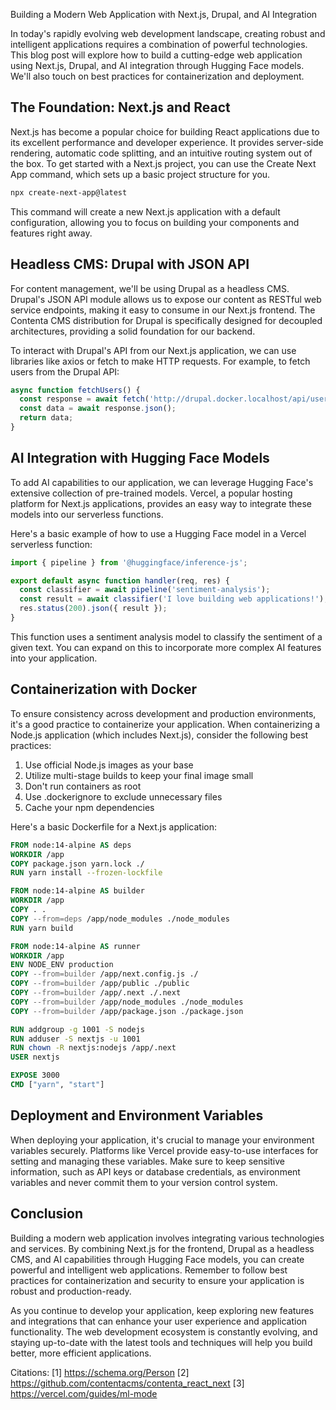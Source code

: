 Building a Modern Web Application with Next.js, Drupal, and AI Integration

In today's rapidly evolving web development landscape, creating robust and intelligent applications requires a combination of powerful technologies. This blog post will explore how to build a cutting-edge web application using Next.js, Drupal, and AI integration through Hugging Face models. We'll also touch on best practices for containerization and deployment.

## The Foundation: Next.js and React

Next.js has become a popular choice for building React applications due to its excellent performance and developer experience. It provides server-side rendering, automatic code splitting, and an intuitive routing system out of the box. To get started with a Next.js project, you can use the Create Next App command, which sets up a basic project structure for you.

```bash
npx create-next-app@latest
```

This command will create a new Next.js application with a default configuration, allowing you to focus on building your components and features right away.

## Headless CMS: Drupal with JSON API

For content management, we'll be using Drupal as a headless CMS. Drupal's JSON API module allows us to expose our content as RESTful web service endpoints, making it easy to consume in our Next.js frontend. The Contenta CMS distribution for Drupal is specifically designed for decoupled architectures, providing a solid foundation for our backend.

To interact with Drupal's API from our Next.js application, we can use libraries like axios or fetch to make HTTP requests. For example, to fetch users from the Drupal API:

```javascript
async function fetchUsers() {
  const response = await fetch('http://drupal.docker.localhost/api/users');
  const data = await response.json();
  return data;
}
```

## AI Integration with Hugging Face Models

To add AI capabilities to our application, we can leverage Hugging Face's extensive collection of pre-trained models. Vercel, a popular hosting platform for Next.js applications, provides an easy way to integrate these models into our serverless functions.

Here's a basic example of how to use a Hugging Face model in a Vercel serverless function:

```javascript
import { pipeline } from '@huggingface/inference-js';

export default async function handler(req, res) {
  const classifier = await pipeline('sentiment-analysis');
  const result = await classifier('I love building web applications!');
  res.status(200).json({ result });
}
```

This function uses a sentiment analysis model to classify the sentiment of a given text. You can expand on this to incorporate more complex AI features into your application.

## Containerization with Docker

To ensure consistency across development and production environments, it's a good practice to containerize your application. When containerizing a Node.js application (which includes Next.js), consider the following best practices:

1. Use official Node.js images as your base
2. Utilize multi-stage builds to keep your final image small
3. Don't run containers as root
4. Use .dockerignore to exclude unnecessary files
5. Cache your npm dependencies

Here's a basic Dockerfile for a Next.js application:

```dockerfile
FROM node:14-alpine AS deps
WORKDIR /app
COPY package.json yarn.lock ./
RUN yarn install --frozen-lockfile

FROM node:14-alpine AS builder
WORKDIR /app
COPY . .
COPY --from=deps /app/node_modules ./node_modules
RUN yarn build

FROM node:14-alpine AS runner
WORKDIR /app
ENV NODE_ENV production
COPY --from=builder /app/next.config.js ./
COPY --from=builder /app/public ./public
COPY --from=builder /app/.next ./.next
COPY --from=builder /app/node_modules ./node_modules
COPY --from=builder /app/package.json ./package.json

RUN addgroup -g 1001 -S nodejs
RUN adduser -S nextjs -u 1001
RUN chown -R nextjs:nodejs /app/.next
USER nextjs

EXPOSE 3000
CMD ["yarn", "start"]
```

## Deployment and Environment Variables

When deploying your application, it's crucial to manage your environment variables securely. Platforms like Vercel provide easy-to-use interfaces for setting and managing these variables. Make sure to keep sensitive information, such as API keys or database credentials, as environment variables and never commit them to your version control system.

## Conclusion

Building a modern web application involves integrating various technologies and services. By combining Next.js for the frontend, Drupal as a headless CMS, and AI capabilities through Hugging Face models, you can create powerful and intelligent web applications. Remember to follow best practices for containerization and security to ensure your application is robust and production-ready.

As you continue to develop your application, keep exploring new features and integrations that can enhance your user experience and application functionality. The web development ecosystem is constantly evolving, and staying up-to-date with the latest tools and techniques will help you build better, more efficient applications.

Citations:
[1] https://schema.org/Person
[2] https://github.com/contentacms/contenta_react_next
[3] https://vercel.com/guides/ml-mode